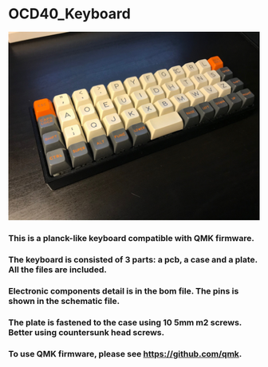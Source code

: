 # OCD40_Keyboard

![pic](https://github.com/80Ultraman/OCD40_Keyboard/blob/master/pic.png)
### This is a planck-like keyboard compatible with QMK firmware.
### The keyboard is consisted of 3 parts: a pcb, a case and a plate. All the files are included.
### Electronic components detail is in the bom file. The pins is shown in the schematic file.
### The plate is fastened to the case using 10 5mm m2 screws. Better using countersunk head screws. 
### To use QMK firmware, please see https://github.com/qmk.

